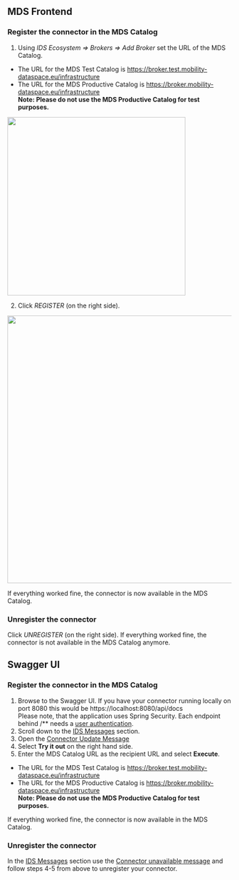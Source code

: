 ## MDS Frontend

### Register the connector in the MDS Catalog 

1. Using _IDS Ecosystem => Brokers => Add Broker_ set the URL of the MDS Catalog.
* The URL for the MDS Test Catalog is https://broker.test.mobility-dataspace.eu/infrastructure
* The URL for the MDS Productive Catalog is https://broker.mobility-dataspace.eu/infrastructure <br>
**Note: Please do not use the MDS Productive Catalog for test purposes.**

<img src="https://user-images.githubusercontent.com/91048868/170670873-a8123104-c33e-4cf9-9c1d-6a8d62d006e0.jpg" width=400><br>

2. Click _REGISTER_ (on the right side).

<img src="https://user-images.githubusercontent.com/91048868/170673882-9004f4c5-6d88-4b7e-8192-f2bbfe8714e1.jpg" width=600><br>

If everything worked fine, the connector is now available in the MDS Catalog.

### Unregister the connector

Click _UNREGISTER_ (on the right side).
If everything worked fine, the connector is not available in the MDS Catalog anymore.

## Swagger UI

### Register the connector in the MDS Catalog 

1. Browse to the Swagger UI. If you have your connector running locally on port 8080 this would be https://localhost:8080/api/docs 
<br>Please note, that the application uses Spring Security. Each endpoint behind /** needs a [user authentication](https://international-data-spaces-association.github.io/DataspaceConnector/Deployment/Configuration#authentication).
2. Scroll down to the [IDS Messages](https://localhost:8080/api/swagger-ui/index.html?configUrl=/v3/api-docs/swagger-config#/IDS%20Messages) section. 
3. Open the [Connector Update Message](https://localhost:8080/api/swagger-ui/index.html?configUrl=/v3/api-docs/swagger-config#/IDS%20Messages/sendConnectorUpdateMessage_3)
4. Select __Try it out__ on the right hand side.
5. Enter the MDS Catalog URL as the recipient URL and select __Execute__.
* The URL for the MDS Test Catalog is https://broker.test.mobility-dataspace.eu/infrastructure
* The URL for the MDS Productive Catalog is https://broker.mobility-dataspace.eu/infrastructure <br>
**Note: Please do not use the MDS Productive Catalog for test purposes.**

If everything worked fine, the connector is now available in the MDS Catalog.

### Unregister the connector

In the [IDS Messages](https://localhost:8080/api/swagger-ui/index.html?configUrl=/v3/api-docs/swagger-config#/IDS%20Messages) section use the [Connector unavailable message](https://localhost:8080/api/swagger-ui/index.html?configUrl=/v3/api-docs/swagger-config#/IDS%20Messages/sendConnectorUpdateMessage_4) and follow steps 4-5 from above to unregister your connector. 
